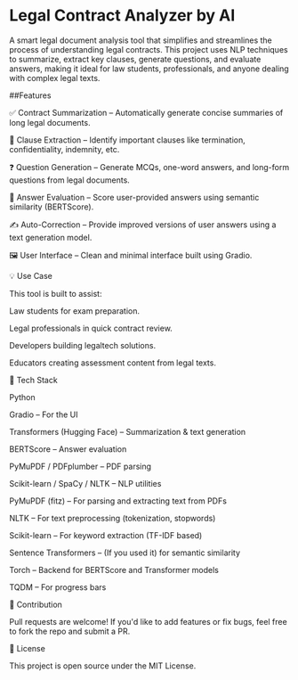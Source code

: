 # Legal Contract Analyzer by AI
A smart legal document analysis tool that simplifies and streamlines the process of understanding legal contracts. This project uses NLP techniques to summarize, extract key clauses, generate questions, and evaluate answers, making it ideal for law students, professionals, and anyone dealing with complex legal texts.



##Features


✅ Contract Summarization – Automatically generate concise summaries of long legal documents.

🧠 Clause Extraction – Identify important clauses like termination, confidentiality, indemnity, etc.

❓ Question Generation – Generate MCQs, one-word answers, and long-form questions from legal documents.

📝 Answer Evaluation – Score user-provided answers using semantic similarity (BERTScore).

✍️ Auto-Correction – Provide improved versions of user answers using a text generation model.

🖼️ User Interface – Clean and minimal interface built using Gradio.

💡 Use Case


This tool is built to assist:

Law students for exam preparation.

Legal professionals in quick contract review.

Developers building legaltech solutions.

Educators creating assessment content from legal texts.

🧰 Tech Stack


Python

Gradio – For the UI

Transformers (Hugging Face) – Summarization & text generation

BERTScore – Answer evaluation

PyMuPDF / PDFplumber – PDF parsing

Scikit-learn / SpaCy / NLTK – NLP utilities

PyMuPDF (fitz) – For parsing and extracting text from PDFs

NLTK – For text preprocessing (tokenization, stopwords)

Scikit-learn – For keyword extraction (TF-IDF based)

Sentence Transformers – (If you used it) for semantic similarity 

Torch – Backend for BERTScore and Transformer models

TQDM – For progress bars 


🤝 Contribution

Pull requests are welcome! If you'd like to add features or fix bugs, feel free to fork the repo and submit a PR.

📜 License

This project is open source under the MIT License.
